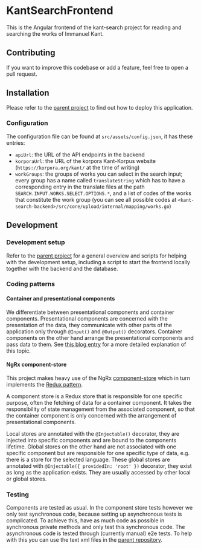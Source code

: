# KantSearchFrontend

This is the Angular frontend of the kant-search project for reading and searching the works of Immanuel Kant.

## Contributing

If you want to improve this codebase or add a feature, feel free to open a pull request.

## Installation

Please refer to the [parent project](https://github.com/FrHorschig/kant-search) to find out how to deploy this application.

### Configuration

The configuration file can be found at `src/assets/config.json`, it has these entries:
- `apiUrl`: the URL of the API endpoints in the backend
- `korporaUrl`: the URL of the korpora Kant-Korpus website (`https://korpora.org/kant/` at the time of writing)
- `workGroups`: the groups of works you can select in the search input; every group has a name called `translateString` which has to have a corresponding entry in the translate files at the path `SEARCH.INPUT.WORKS.SELECT.OPTIONS.*`, and a list of codes of the works that constitute the work group (you can see all possible codes at `<kant-search-backend>/src/core/upload/internal/mapping/works.go`)

## Development

### Development setup

Refer to the [parent project](https://github.com/FrHorschig/kant-search) for a general overview and scripts for helping with the development setup, including a script to start the frontend locally together with the backend and the database.

### Coding patterns

#### Container and presentational components

We differentiate between presentational components and container components. Presentational components are concerned with the presentation of the data, they communicate with other parts of the application only through `@Input()` and `@Output()` decorators. Container components on the other hand arrange the presentational components and pass data to them. See [this blog entry](https://blog.angular-university.io/angular-2-smart-components-vs-presentation-components-whats-the-difference-when-to-use-each-and-why/) for a more detailed explanation of this topic.

#### NgRx component-store

This project makes heavy use of the NgRx [component-store](https://ngrx.io/guide/component-store) which in turn implements the [Redux pattern](https://redux.js.org/tutorials/fundamentals/part-7-standard-patterns).

A component store is a Redux store that is responsible for one specific purpose, often the fetching of data for a container component. It takes the responsibility of state management from the associated component, so that the container component is only concerned with the arrangement of presentational components.

Local stores are annotated with the `@Injectable()` decorator, they are injected into specific components and are bound to the components lifetime. Global stores on the other hand are not associated with one specific component but are responsible for one specific type of data, e.g. there is a store for the selected language. These global stores are annotated with `@Injectable({ providedIn: 'root' })` decorator, they exist as long as the application exists. They are usually accessed by other local or global stores.

### Testing
Components are tested as usual. In the component store tests however we only test synchronous code, because setting up asynchronous tests is complicated. To achieve this, have as much code as possible in synchronous private methods and only test this synchronous code. The asynchronous code is tested through (currently manual) e2e tests. To help with this you can use the text xml files in the [parent repository](https://github.com/FrHorschig/kant-search/e2e-tests).
